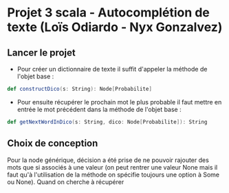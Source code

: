 # Projet 3 scala - Autocomplétion de texte (Loïs Odiardo - Nyx Gonzalvez)

## Lancer le projet

- Pour créer un dictionnaire de texte il suffit d'appeler la méthode de l'objet base :

```SCALA
def constructDico(s: String): Node[Probabilite]
```

- Pour ensuite récupérer le prochain mot le plus probable il faut mettre en entrée le mot précédent dans la méthode de
  l'objet base :

```SCALA
def getNextWordInDico(s: String, dico: Node[Probabilite]): String
```

## Choix de conception

Pour la node générique, décision a été prise de ne pouvoir rajouter des mots que si associés à une valeur (on peut
rentrer une valeur None mais il faut qu'à l'utilisation de la méthode on spécifie toujours une option à Some ou None).
Quand on cherche à récupérer 
